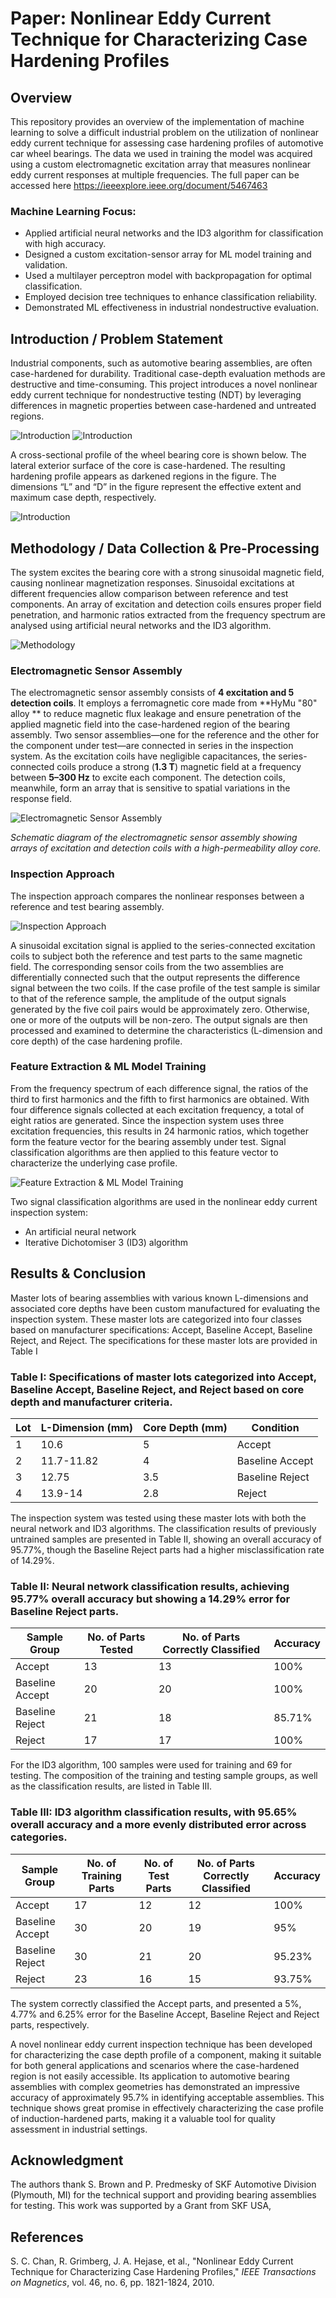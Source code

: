 # Paper: Nonlinear Eddy Current Technique for Characterizing Case Hardening Profiles

## Overview

This repository provides an overview of the implementation of machine learning to solve a difficult industrial problem on the utilization of nonlinear eddy current technique for assessing case hardening profiles of automotive car wheel bearings.
The data we used in training the model was acquired using a custom electromagnetic excitation array that measures nonlinear eddy current responses at multiple frequencies. 
The full paper can be accessed here https://ieeexplore.ieee.org/document/5467463

### Machine Learning Focus:
- Applied artificial neural networks and the ID3 algorithm for classification with high accuracy.
- Designed a custom excitation-sensor array for ML model training and validation.
- Used a multilayer perceptron model with backpropagation for optimal classification.
- Employed decision tree techniques to enhance classification reliability.
- Demonstrated ML effectiveness in industrial nondestructive evaluation.

## Introduction / Problem Statement

Industrial components, such as automotive bearing assemblies, are often case-hardened for durability. Traditional case-depth evaluation methods are destructive and time-consuming. This project introduces a novel nonlinear eddy current technique for nondestructive testing (NDT) by leveraging differences in magnetic properties between case-hardened and untreated regions.

![Introduction](./figures/Fig-1.png)
![Introduction](./figures/Fig-2.png)


A cross-sectional profile of the wheel bearing core is shown below. The lateral exterior surface of the core is case-hardened. The resulting hardening profile appears as darkened regions in the figure. The dimensions “L” and “D” in the figure represent the effective extent and maximum case depth, respectively.

![Introduction](./figures/Fig-3.png)


## Methodology / Data Collection & Pre-Processing

The system excites the bearing core with a strong sinusoidal magnetic field, causing nonlinear magnetization responses. Sinusoidal excitations at different frequencies allow comparison between reference and test components. An array of excitation and detection coils ensures proper field penetration, and harmonic ratios extracted from the frequency spectrum are analysed using artificial neural networks and the ID3 algorithm.

![Methodology](./figures/Fig-4.png)


### Electromagnetic Sensor Assembly

The electromagnetic sensor assembly consists of **4 excitation and 5 detection coils**. It employs a ferromagnetic core made from \*\*HyMu "80" alloy \*\* to reduce magnetic flux leakage and ensure penetration of the applied magnetic field into the case-hardened region of the bearing assembly. Two sensor assemblies—one for the reference and the other for the component under test—are connected in series in the inspection system. As the excitation coils have negligible capacitances, the series-connected coils produce a strong (**1.3 T**) magnetic field at a frequency between **5–300 Hz** to excite each component. The detection coils, meanwhile, form an array that is sensitive to spatial variations in the response field.

![Electromagnetic Sensor Assembly](./figures/Fig-6.png)

*Schematic diagram of the electromagnetic sensor assembly showing arrays of excitation and detection coils with a high-permeability alloy core.*

### Inspection Approach

The inspection approach compares the nonlinear responses between a reference and test bearing assembly. 


![Inspection Approach](./figures/Fig-7.png)

A sinusoidal excitation signal is applied to the series-connected excitation coils to subject both the reference and test parts to the same magnetic field. The corresponding sensor coils from the two assemblies are differentially connected such that the output represents the difference signal between the two coils. If the case profile of the test sample is similar to that of the reference sample, the amplitude of the output signals generated by the five coil pairs would be approximately zero. Otherwise, one or more of the outputs will be non-zero. The output signals are then processed and examined to determine the characteristics (L-dimension and core depth) of the case hardening profile.

### Feature Extraction & ML Model Training

From the frequency spectrum of each difference signal, the ratios of the third to first harmonics and the fifth to first harmonics are obtained. With four difference signals collected at each excitation frequency, a total of eight ratios are generated. Since the inspection system uses three excitation frequencies, this results in 24 harmonic ratios, which together form the feature vector for the bearing assembly under test. Signal classification algorithms are then applied to this feature vector to characterize the underlying case profile.
 
![Feature Extraction & ML Model Training](./figures/Fig-8.png)

Two signal classification algorithms are used in the nonlinear eddy current inspection system: 
- An artificial neural network
- Iterative Dichotomiser 3 (ID3) algorithm



## Results & Conclusion

Master lots of bearing assemblies with various known L-dimensions and associated core depths have been custom manufactured for evaluating the inspection system. These master lots are categorized into four classes based on manufacturer specifications: Accept, Baseline Accept, Baseline Reject, and Reject. The specifications for these master lots are provided in Table I

### Table I: Specifications of master lots categorized into Accept, Baseline Accept, Baseline Reject, and Reject based on core depth and manufacturer criteria.

| Lot | L-Dimension (mm) | Core Depth (mm) | Condition |
|----|----------------|----------------|-----------|
| 1  | 10.6          | 5              | Accept    |
| 2  | 11.7-11.82    | 4              | Baseline Accept |
| 3  | 12.75        | 3.5            | Baseline Reject |
| 4  | 13.9-14      | 2.8            | Reject    |

The inspection system was tested using these master lots with both the neural network and ID3 algorithms. The classification results of previously untrained samples are presented in Table II, showing an overall accuracy of 95.77%, though the Baseline Reject parts had a higher misclassification rate of 14.29%.

### Table II: Neural network classification results, achieving 95.77% overall accuracy but showing a 14.29% error for Baseline Reject parts.

| Sample Group     | No. of Parts Tested | No. of Parts Correctly Classified | Accuracy |
|-----------------|---------------------|----------------------------------|----------|
| Accept         | 13                  | 13                               | 100%     |
| Baseline Accept | 20                  | 20                               | 100%     |
| Baseline Reject | 21                  | 18                               | 85.71%   |
| Reject         | 17                  | 17                               | 100%     |

For the ID3 algorithm, 100 samples were used for training and 69 for testing. The composition of the training and testing sample groups, as well as the classification results, are listed in Table III. 

### Table III: ID3 algorithm classification results, with 95.65% overall accuracy and a more evenly distributed error across categories.

| Sample Group     | No. of Training Parts | No. of Test Parts | No. of Parts Correctly Classified | Accuracy |
|-----------------|---------------------|----------------|----------------------------------|----------|
| Accept         | 17                  | 12             | 12                               | 100%     |
| Baseline Accept     | 30                  | 20             | 19                               | 95%      |
|  Baseline Reject     | 30                  | 21             | 20                               | 95.23%   |
| Reject         | 23                  | 16             | 15                               | 93.75%   |

The system correctly classified the Accept parts, and presented a 5%, 4.77% and 6.25% error for the Baseline Accept, Baseline Reject and Reject parts, respectively.


A novel nonlinear eddy current inspection technique has been developed for characterizing the case depth profile of a component, making it suitable for both general applications and scenarios where the case-hardened region is not easily accessible. Its application to automotive bearing assemblies with complex geometries has demonstrated an impressive accuracy of approximately 95.7% in identifying acceptable assemblies. This technique shows great promise in effectively characterizing the case profile of induction-hardened parts, making it a valuable tool for quality assessment in industrial settings.

## Acknowledgment

The authors thank S. Brown and P. Predmesky of SKF Automotive Division (Plymouth, MI) for the technical support and providing bearing assemblies for testing. This work was supported by a Grant from SKF USA, 

## References
S. C. Chan, R. Grimberg, J. A. Hejase, et al., "Nonlinear Eddy Current Technique for Characterizing Case Hardening Profiles," *IEEE Transactions on Magnetics*, vol. 46, no. 6, pp. 1821-1824, 2010.
